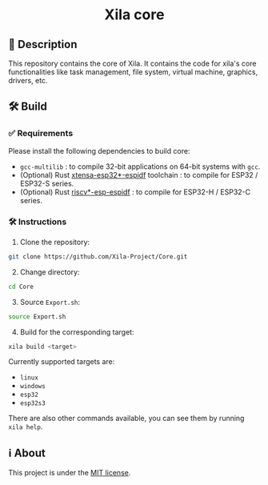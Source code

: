 <h1 align="center">Xila core</h1>

## 📝 Description

This repository contains the core of Xila. It contains the code for xila's core functionalities like task management, file system, virtual machine, graphics, drivers, etc.

## 🛠️ Build

### ✅ Requirements

Please install the following dependencies to build core:

- `gcc-multilib` : to compile 32-bit applications on 64-bit systems with `gcc`.
- (Optional) Rust [xtensa-esp32*-espidf](https://docs.esp-rs.org/book/installation/riscv-and-xtensa.html) toolchain : to compile for ESP32 / ESP32-S series.
- (Optional) Rust [riscv*-esp-espidf](https://docs.esp-rs.org/book/installation/riscv.html) : to compile for ESP32-H / ESP32-C series.

### 🛠️ Instructions

1. Clone the repository:

```bash
git clone https://github.com/Xila-Project/Core.git
```

2. Change directory:

```bash
cd Core
```

3. Source `Export.sh`:

```bash
source Export.sh
```

4. Build for the corresponding target:

```bash
xila build <target>
```

Currently supported targets are:
- `linux`
- `windows`
- `esp32`
- `esp32s3`

There are also other commands available, you can see them by running `xila help`.

## ℹ️ About

This project is under the [MIT license](License.md).